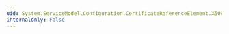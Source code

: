 ```yaml
---
uid: System.ServiceModel.Configuration.CertificateReferenceElement.X509FindType
internalonly: False
---
```


